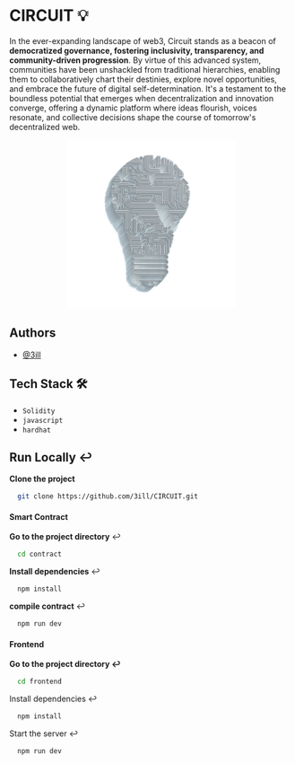 # CIRCUIT 💡

In the ever-expanding landscape of web3, Circuit stands as a beacon of **democratized governance, fostering inclusivity, transparency, and community-driven progression**. By virtue of this advanced system, communities have been unshackled from traditional hierarchies, enabling them to collaboratively chart their destinies, explore novel opportunities, and embrace the future of digital self-determination. It's a testament to the boundless potential that emerges when decentralization and innovation converge, offering a dynamic platform where ideas flourish, voices resonate, and collective decisions shape the course of tomorrow's decentralized web.

<div align="center"> <img src="https://github.com/3ill/CIRCUIT/blob/main/FRONTEND/assets/logo.png" width="300" height="300"  />
</div>

## Authors

- [@3ill](https://www.github.com/3ill)

## Tech Stack 🛠

- `Solidity`
- `javascript`
- `hardhat`

## Run Locally ↩

**Clone the project**

```bash
  git clone https://github.com/3ill/CIRCUIT.git
```

#### Smart Contract

**Go to the project directory** ↩

```bash
  cd contract
```

**Install dependencies** ↩

```bash
  npm install
```

**compile contract** ↩

```bash
  npm run dev
```

#### Frontend

**Go to the project directory ↩**

```bash
  cd frontend
```

Install dependencies ↩

```bash
  npm install
```

Start the server ↩

```bash
  npm run dev
```
